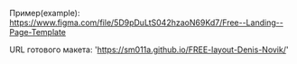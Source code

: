 Пример(example): https://www.figma.com/file/5D9pDuLtS042hzaoN69Kd7/Free--Landing--Page-Template

URL готового макета: 'https://sm011a.github.io/FREE-layout-Denis-Novik/'
